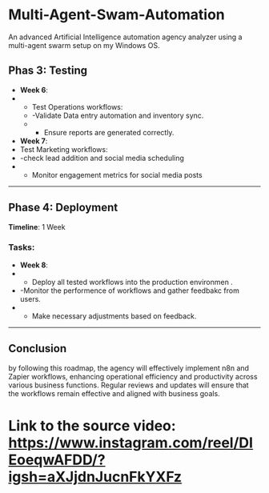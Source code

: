 # Multi-Agent-Swam-Automation
An advanced Artificial Intelligence automation agency analyzer using a multi-agent swarm setup on my Windows OS. 

## Phas 3: Testing
- **Week 6**:
-   - Test Operations workflows:
    -   -Validate Data  entry automation and inventory sync.
    -   - Ensure reports are generated correctly.
- **Week 7**:
- Test Marketing workflows:
-   -check lead addition and social media scheduling
-   - Monitor engagement metrics for social media posts
---
## Phase 4: Deployment 
**Timeline**: 1 Week 

### Tasks:
- **Week 8**:
-   - Deploy all tested workflows into the production environmen .
-   -Monitor the performence of workflows and gather feedbakc from users.
-   - Make necessary adjustments based on feedback.

---

## Conclusion
by following this roadmap, the agency will effectively implement n8n and Zapier 
workflows, enhancing operational efficiency and productivity across various
business functions. Regular reviews and updates will ensure that the workflows
remain effective and aligned with business goals.

# Link to the source video: https://www.instagram.com/reel/DIEoeqwAFDD/?igsh=aXJjdnJucnFkYXFz
      
